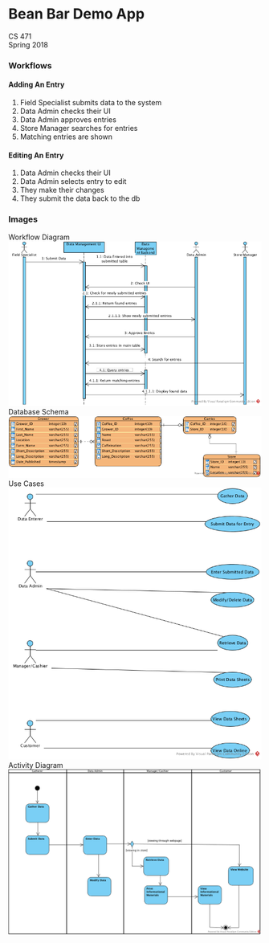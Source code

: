 # Bean Bar Demo App
CS 471\
Spring 2018

### Workflows
#### Adding An Entry
1. Field Specialist submits data to the system
2. Data Admin checks their UI
3. Data Admin approves entries
4. Store Manager searches for entries
5. Matching entries are shown

#### Editing An Entry
1. Data Admin checks their UI
2. Data Admin selects entry to edit
3. They make their changes
4. They submit the data back to the db

### Images
Workflow Diagram
![Workflow 1](/images/Workflow%20Diagram.png)
Database Schema
![DB Schema](/images/BeanBarDB.png)
Use Cases
![Use Cases](/images/BeanBarUseCases.png)
Activity Diagram
![Activity Diagram](/images/BeanBarActivityDiagram.png)